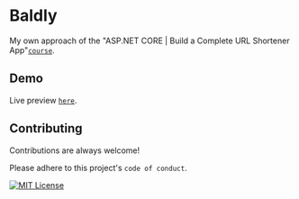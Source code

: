# Baldly

My own approach of the "ASP.NET CORE | Build a Complete URL Shortener App"[`course`](https://tailwindcss.com](https://www.youtube.com/playlist?list=PL2Q8rFbm-4rs6LR5OOzkFE4lS2iBW4Bis)https://www.youtube.com/playlist?list=PL2Q8rFbm-4rs6LR5OOzkFE4lS2iBW4Bis).


## Demo

Live preview [`here`](https://baldly.somee.com).


## Contributing

Contributions are always welcome!

Please adhere to this project's `code of conduct`.

[![MIT License](https://img.shields.io/badge/License-MIT-green.svg)](https://choosealicense.com/licenses/mit/)



